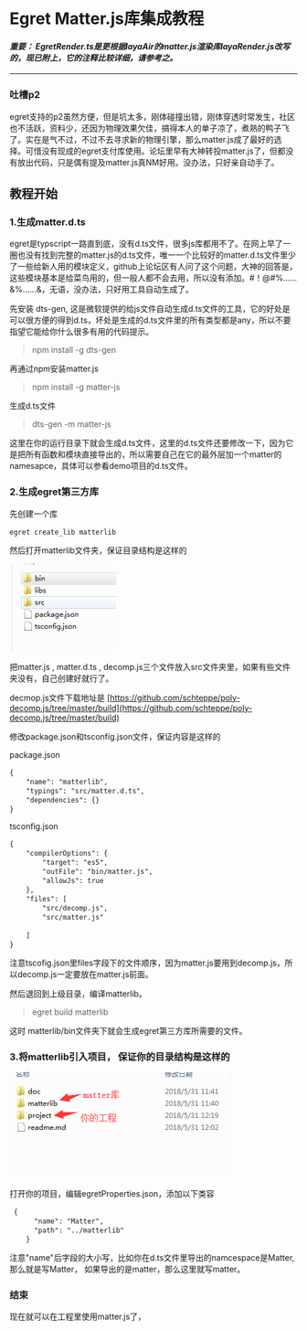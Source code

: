 # Egret Matter.js库集成教程 #

#### *重要： EgretRender.ts是更根据layaAir的matter.js渲染库layaRender.js改写的，现已附上，它的注释比较详细，请参考之。*
----------
### 吐槽p2 ###
egret支持的p2虽然方便，但是坑太多，刚体碰撞出错，刚体穿透时常发生，社区也不活跃，资料少，还因为物理效果欠佳，搞得本人的单子凉了，煮熟的鸭子飞了。实在是气不过，不过不去寻求新的物理引擎，那么matter.js成了最好的选择。可惜没有现成的egret支付库使用。论坛里早有大神转投matter.js了，但都没有放出代码，只是偶有提及matter.js真NM好用。没办法，只好亲自动手了。


## 教程开始 ##
### 1.生成matter.d.ts ###
egret是typscript一路直到底，没有d.ts文件，很多js库都用不了。在网上早了一圈也没有找到完整的matter.js的d.ts文件，唯一一个比较好的matter.d.ts文件里少了一些给新人用的模块定义，github上论坛区有人问了这个问题，大神的回答是，这些模块基本是给菜鸟用的，但一般人都不会去用，所以没有添加。#！@#%……&%……&，无语，没办法，只好用工具自动生成了。

先安装 dts-gen, 这是微软提供的给js文件自动生成d.ts文件的工具，它的好处是可以很方便的得到d.ts，坏处是生成的d.ts文件里的所有类型都是any，所以不要指望它能给你什么很多有用的代码提示。

> npm install -g dts-gen

再通过npm安装matter.js
    
> npm install -g matter-js

生成d.ts文件
    
> dts-gen -m matter-js

这里在你的运行目录下就会生成d.ts文件，这里的d.ts文件还要修改一下，因为它是把所有函数和模块直接导出的，所以需要自己在它的最外层加一个matter的namesapce，具体可以参看demo项目的d.ts文件。

### 2.生成egret第三方库

先创建一个库

    egret create_lib matterlib

然后打开matterlib文件夹，保证目录结构是这样的

![](/doc/QQ截图20180531114048.png)

把matter.js , matter.d.ts , decomp.js三个文件放入src文件夹里，如果有些文件夹没有，自己创建好就行了。

decmop.js文件下载地址是
[https://github.com/schteppe/poly-decomp.js/tree/master/build](https://github.com/schteppe/poly-decomp.js/tree/master/build)

修改package.json和tsconfig.json文件，保证内容是这样的



package.json
```
{
	"name": "matterlib",
	"typings": "src/matter.d.ts",
	"dependencies": {}
}
```
tsconfig.json
```
{
	"compilerOptions": {
        "target": "es5",
        "outFile": "bin/matter.js",
        "allowJs": true
    },
    "files": [
    	"src/decomp.js",
        "src/matter.js"
        
    ]
}
```
注意tscofig.json里files字段下的文件顺序，因为matter.js要用到decomp.js，所以decomp.js一定要放在matter.js前面。

然后退回到上级目录，编译matterlib。
> egret build matterlib

这时 matterlib/bin文件夹下就会生成egret第三方库所需要的文件。


### 3.将matterlib引入项目， 保证你的目录结构是这样的

![](/doc/QQ截图20180531123327.png)

打开你的项目，编辑egretProperties.json，添加以下类容
```
 {
      "name": "Matter",
      "path": "../matterlib"
    }
```
注意"name"后字段的大小写，比如你在d.ts文件里导出的namcespace是Matter,那么就是写Matter， 如果导出的是matter，那么这里就写matter。

### 结束
现在就可以在工程里使用matter.js了，
